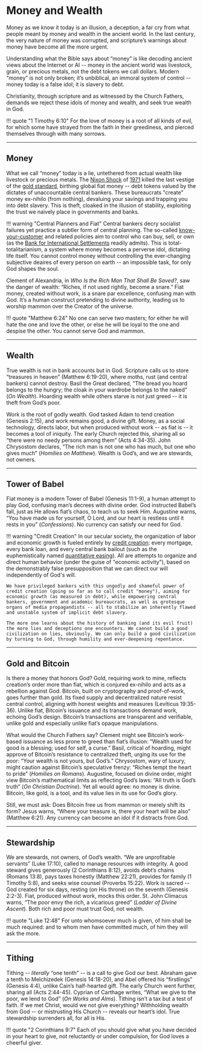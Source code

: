 <!-- 
Lord Jesus Christ, 
Son of God,
have mercy on me,
a sinner

money confused, like Babel
God allows and even confused the money,
that we may follow Him and His commandments 
-->

# Money and Wealth

Money as we know it today is an illusion, a deception, a far cry from what people meant by money and wealth in the ancient world. In the last century, the very nature of money was corrupted, and scripture’s warnings about money have become all the more urgent. 

Understanding what the Bible says about “money” is like decoding ancient views about the Internet or AI -- money in the ancient world was livestock, grain, or precious metals, not the debt tokens we call dollars. Modern “money” is not only broken; it’s unbiblical, an immoral system of control -- money today is a false idol; it is slavery to debt.

Christianity, through scripture and as witnessed by the Church Fathers, demands we reject these idols of money and wealth, and seek true wealth in God.

!!! quote "1 Timothy 6:10"
    For the love of money is a root of all kinds of evil, for which some have strayed from the faith in their greediness, and pierced themselves through with many sorrows.




---

## Money

What we call “money” today is a lie, untethered from actual wealth like livestock or precious metals. The [Nixon Shock](https://en.m.wikipedia.org/wiki/Nixon_shock) of [1971](https://wtfhappenedin1971.com/) killed the last vestige of the [gold standard](https://en.wikipedia.org/wiki/Bretton_Woods_system), birthing global fiat money -- debt tokens valued by the dictates of unaccountable central bankers. These bureaucrats "create" money ex-nihilo (from nothing), devaluing your savings and trapping you into debt slavery. This is theft, cloaked in the illusion of stability, exploiting the trust we naively place in governments and banks.

!!! warning "Central Planners and Fiat"
    Central bankers decry socialist failures yet practice a subtler form of central planning. The so-called [know-your-customer](https://en.wikipedia.org/wiki/Know_your_customer) and related policies aim to control who can buy, sell, or own (as the [Bank for International Settlements](https://www.bis.org/press/p220621.htm) readily admits). This is total-totalitarianism, a system where money becomes a perverse idol, dictating life itself. You cannot control money without controlling the ever-changing subjective deaires of every person on earth -- an impossible task, for only God shapes the soul.

Clement of Alexandria, in *Who Is the Rich Man That Shall Be Saved?*, saw the danger of wealth: “Riches, if not used rightly, become a snare.” Fiat money, created without work, is a snare par excellence, confusing man with God. It’s a human construct pretending to divine authority, leading us to worship mammon over the Creator of the universe.

!!! quote "Matthew 6:24"
    No one can serve two masters; for either he will hate the one and love the other, or else he will be loyal to the one and despise the other. You cannot serve God and mammon.




---

## Wealth

True wealth is not in bank accounts but in God. Scripture calls us to store “treasures in heaven” (Matthew 6:19-20), where moths, rust (and central bankers) cannot destroy. Basil the Great declared, “The bread you hoard belongs to the hungry; the cloak in your wardrobe belongs to the naked” (*On Wealth*). Hoarding wealth while others starve is not just greed -- it is theft from God’s poor.

Work is the root of godly wealth. God tasked Adam to tend creation (Genesis 2:15), and work remains good, a divine gift. Money, as a social technology, directs labor, but when produced without work -- as fiat is -- it becomes a tool of iniquity. The early Church rejected this, sharing all so “there were no needy persons among them” (Acts 4:34-35). John Chrysostom declares, “The rich man is not one who has much, but one who gives much” (*Homilies on Matthew*). Wealth is God’s, and we are stewards, not owners.




---

## Tower of Babel

Fiat money is a modern Tower of Babel (Genesis 11:1-9), a human attempt to play God, confusing man’s decrees with divine order. God instructed Babel’s fall, just as He allows fiat’s chaos, to teach us to seek Him. Augustine warns, “You have made us for yourself, O Lord, and our heart is restless until it rests in you” (*Confessions*). No currency can satisfy our need for God.

!!! warning "Credit Creation"
    In our secular society, the organization of labor and economic growth is fueled entirely by [credit creation](https://en.m.wikipedia.org/wiki/Credit_theory_of_money): every mortgage, every bank loan, and every central bank bailout (such as the euphemistically named [quantitative easing](https://en.m.wikipedia.org/wiki/Quantitative_easing)). All are attempts to organize and direct human behavior (under the guise of "economic activity"), based on the demonstrably false presupposition that we can direct our will independently of God's will.
    
    We have privileged bankers with this ungodly and shameful power of credit creation (going so far as to call credit "money"), aiming for economic growth (as measured in debt), while empowering central bankers, government and academic bureaucrats, as well as grotesque organs of media propagandists -- all to stabilize an inherently flawed and unstable system of implicit debt slavery.
    
    The more one learns about the history of banking (and its evil fruit) the more lies and deceptions one encounters. We cannot build a good civilization on lies, obviously. We can only build a good civilization by turning to God, through humility and ever-deepening repentance.




---

## Gold and Bitcoin

Is there a money that honors God? Gold, requiring work to mine, reflects creation’s order more than fiat, which is conjured ex-nihilo and acts as a rebellion against God. Bitcoin, built on cryptography and proof-of-work, goes further than gold. Its fixed supply and decentralized nature resist central control, aligning with honest weights and measures (Leviticus 19:35-36). Unlike fiat, Bitcoin’s issuance and its transactions demand work, echoing God’s design. Bitcoin’s transactions are transparent and verifiable, unlike gold and especially unlike fiat’s opaque manipulations.

What would the Church Fathers say? Clement might see Bitcoin’s work-based issuance as less prone to greed than fiat’s illusion: “Wealth used for good is a blessing; used for self, a curse.” Basil, critical of hoarding, might approve of Bitcoin’s resistance to centralized theft, urging its use for the poor: “Your wealth is not yours, but God’s.” Chrysostom, wary of luxury, might caution against Bitcoin’s speculative frenzy: “Riches tempt the heart to pride” (*Homilies on Romans*). Augustine, focused on divine order, might view Bitcoin’s mathematical limits as reflecting God’s laws: “All truth is God’s truth” (*On Christian Doctrine*). Yet all would agree: no money is divine. Bitcoin, like gold, is a tool, and its value lies in its use for God’s glory.

Still, we must ask: Does Bitcoin free us from mammon or merely shift its form? Jesus warns, “Where your treasure is, there your heart will be also” (Matthew 6:21). Any currency can become an idol if it distracts from God.





---

## Stewardship

We are stewards, not owners, of God’s wealth. “We are unprofitable servants” (Luke 17:10), called to manage resources with integrity. A good steward gives generously (2 Corinthians 8:12), avoids debt’s chains (Romans 13:8), pays taxes honestly (Matthew 22:21), provides for family (1 Timothy 5:8), and seeks wise counsel (Proverbs 15:22). Work is sacred -- God created for six days, resting (on His throne) on the seventh (Genesis 2:2-3). Fiat, produced without work, mocks this order. St. John Climacus warns, “The poor envy the rich, a vicarious greed” (*Ladder of Divine Ascent*). Both rich and poor must trust God, not wealth.

!!! quote "Luke 12:48"
    For unto whomsoever much is given, of him shall be much required: and to whom men have committed much, of him they will ask the more.




---

## Tithing

Tithing -- *literally* “one tenth” -- is a call to give God our best. Abraham gave a tenth to Melchizedek (Genesis 14:18-20), and Abel offered his “firstlings” (Genesis 4:4), unlike Cain’s half-hearted gift. The early Church went further, sharing all (Acts 2:44-45). Cyprian of Carthage writes, “What we give to the poor, we lend to God” (*On Works and Alms*). Tithing isn’t a tax but a test of faith. If we met Christ, would we not give everything? Withholding wealth from God -- or mistrusting His Church -- reveals our heart’s idol. True stewardship surrenders all, for all is His.

!!! quote "2 Corinthians 9:7"
    Each of you should give what you have decided in your heart to give, not reluctantly or under compulsion, for God loves a cheerful giver.



































